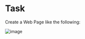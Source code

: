 # Task
Create a Web Page like the following:

![image](https://user-images.githubusercontent.com/85792514/170827015-7832d809-3c49-4b60-a2c3-34f8092dfef7.png)